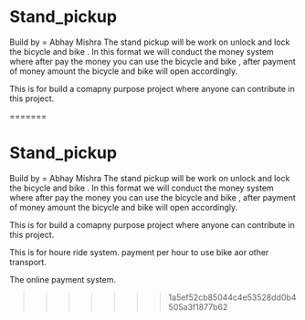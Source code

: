 
# Stand_pickup
Build by = Abhay Mishra 
The stand pickup will be work on unlock and lock the bicycle and bike . In this format we will conduct the money system where after pay the money you can use the bicycle and bike , after payment of money amount the bicycle and bike will open accordingly.

This is for build a comapny purpose project where anyone can contribute in this project. 

=======
# Stand_pickup
Build by = Abhay Mishra 
The stand pickup will be work on unlock and lock the bicycle and bike . In this format we will conduct the money system where after pay the money you can use the bicycle and bike , after payment of money amount the bicycle and bike will open accordingly.

This is for build a comapny purpose project where anyone can contribute in this project.

This is for houre ride system. payment per hour to use bike aor other transport.

The online payment system.
>>>>>>> 1a5ef52cb85044c4e53528dd0b4505a3f1877b62
